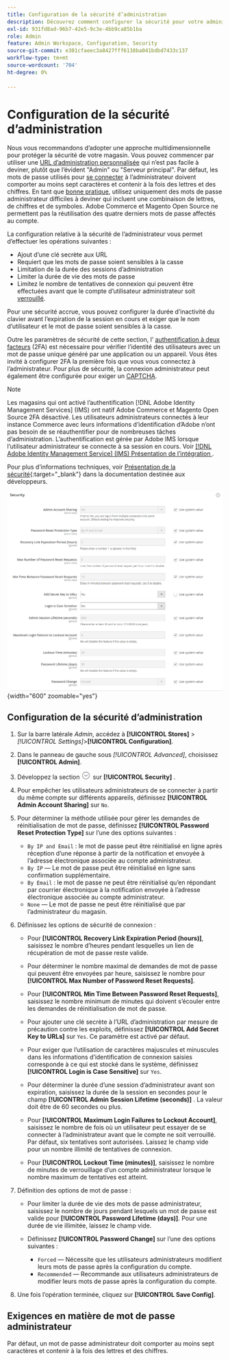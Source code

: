 ```yaml
---
title: Configuration de la sécurité d’administration
description: Découvrez comment configurer la sécurité pour votre administrateur de magasin.
exl-id: 931fd8ad-96b7-42e5-9c3e-4bb9ca85b1ba
role: Admin
feature: Admin Workspace, Configuration, Security
source-git-commit: e301cfaeec3a8427fff6138ba041bdbd7433c137
workflow-type: tm+mt
source-wordcount: '704'
ht-degree: 0%

---
```


# Configuration de la sécurité d’administration

Nous vous recommandons d’adopter une approche multidimensionnelle pour protéger la sécurité de votre magasin. Vous pouvez commencer par utiliser une [URL d’administration personnalisée](../stores-purchase/store-urls.md#use-a-custom-admin-url) qui n’est pas facile à deviner, plutôt que l’évident &quot;Admin&quot; ou &quot;Serveur principal&quot;. Par défaut, les mots de passe utilisés pour [se connecter](../getting-started/admin-signin.md) à l’administrateur doivent comporter au moins sept caractères et contenir à la fois des lettres et des chiffres. En tant que [ bonne pratique](https://experienceleague.adobe.com/docs/commerce-operations/implementation-playbook/best-practices/launch/security-best-practices.html?lang=fr), utilisez uniquement des mots de passe administrateur difficiles à deviner qui incluent une combinaison de lettres, de chiffres et de symboles. Adobe Commerce et Magento Open Source ne permettent pas la réutilisation des quatre derniers mots de passe affectés au compte.

La configuration relative à la sécurité de l’administrateur vous permet d’effectuer les opérations suivantes :

- Ajout d’une clé secrète aux URL
- Requiert que les mots de passe soient sensibles à la casse
- Limitation de la durée des sessions d’administration
- Limiter la durée de vie des mots de passe
- Limitez le nombre de tentatives de connexion qui peuvent être effectuées avant que le compte d’utilisateur administrateur soit [verrouillé](permissions-users-all.md#locked-users).

Pour une sécurité accrue, vous pouvez configurer la durée d’inactivité du clavier avant l’expiration de la session en cours et exiger que le nom d’utilisateur et le mot de passe soient sensibles à la casse.

Outre les paramètres de sécurité de cette section, l’ [authentification à deux facteurs](security-two-factor-authentication.md) (2FA) est nécessaire pour vérifier l’identité des utilisateurs avec un mot de passe unique généré par une application ou un appareil. Vous êtes invité à configurer 2FA la première fois que vous vous connectez à l’administrateur. Pour plus de sécurité, la connexion administrateur peut également être configurée pour exiger un [CAPTCHA](security-captcha.md).

>[!NOTE]
>
>Les magasins qui ont activé l’authentification [!DNL Adobe Identity Management Services] (IMS) ont natif Adobe Commerce et Magento Open Source 2FA désactivé. Les utilisateurs administrateurs connectés à leur instance Commerce avec leurs informations d’identification d’Adobe n’ont pas besoin de se réauthentifier pour de nombreuses tâches d’administration. L’authentification est gérée par Adobe IMS lorsque l’utilisateur administrateur se connecte à sa session en cours. Voir [[!DNL Adobe Identity Management Service] (IMS) Présentation de l’intégration ](../getting-started/adobe-ims-integration-overview.md).

Pour plus d’informations techniques, voir [Présentation de la sécurité](https://developer.adobe.com/commerce/php/architecture/basics/security/){:target=&quot;_blank&quot;} dans la documentation destinée aux développeurs.

![Sécurité de l’administrateur](../configuration-reference/advanced/assets/admin-security.png){width="600" zoomable="yes"}

## Configuration de la sécurité d’administration

1. Sur la barre latérale _Admin_, accédez à **[!UICONTROL Stores]** > _[!UICONTROL Settings]_>**[!UICONTROL Configuration]**.

1. Dans le panneau de gauche sous _[!UICONTROL Advanced]_, choisissez **[!UICONTROL Admin]**.

1. Développez la section ![Sélecteur d’extension](../assets/icon-display-expand.png) sur **[!UICONTROL Security]** .

1. Pour empêcher les utilisateurs administrateurs de se connecter à partir du même compte sur différents appareils, définissez **[!UICONTROL Admin Account Sharing]** sur `No`.

1. Pour déterminer la méthode utilisée pour gérer les demandes de réinitialisation de mot de passe, définissez **[!UICONTROL Password Reset Protection Type]** sur l’une des options suivantes :

   - `By IP and Email` : le mot de passe peut être réinitialisé en ligne après réception d’une réponse à partir de la notification et envoyée à l’adresse électronique associée au compte administrateur.
   - `By IP` — Le mot de passe peut être réinitialisé en ligne sans confirmation supplémentaire.
   - `By Email` : le mot de passe ne peut être réinitialisé qu’en répondant par courrier électronique à la notification envoyée à l’adresse électronique associée au compte administrateur.
   - `None` — Le mot de passe ne peut être réinitialisé que par l’administrateur du magasin.

1. Définissez les options de sécurité de connexion :

   - Pour **[!UICONTROL Recovery Link Expiration Period (hours)]**, saisissez le nombre d’heures pendant lesquelles un lien de récupération de mot de passe reste valide.

   - Pour déterminer le nombre maximal de demandes de mot de passe qui peuvent être envoyées par heure, saisissez le nombre pour **[!UICONTROL Max Number of Password Reset Requests]**.

   - Pour **[!UICONTROL Min Time Between Password Reset Requests]**, saisissez le nombre minimum de minutes qui doivent s’écouler entre les demandes de réinitialisation de mot de passe.

   - Pour ajouter une clé secrète à l’URL d’administration par mesure de précaution contre les exploits, définissez **[!UICONTROL Add Secret Key to URLs]** sur `Yes`. Ce paramètre est activé par défaut.

   - Pour exiger que l’utilisation de caractères majuscules et minuscules dans les informations d’identification de connexion saisies corresponde à ce qui est stocké dans le système, définissez **[!UICONTROL Login is Case Sensitive]** sur `Yes`.

   - Pour déterminer la durée d’une session d’administrateur avant son expiration, saisissez la durée de la session en secondes pour le champ **[!UICONTROL Admin Session Lifetime (seconds)]** . La valeur doit être de 60 secondes ou plus.

   - Pour **[!UICONTROL Maximum Login Failures to Lockout Account]**, saisissez le nombre de fois où un utilisateur peut essayer de se connecter à l’administrateur avant que le compte ne soit verrouillé. Par défaut, six tentatives sont autorisées. Laissez le champ vide pour un nombre illimité de tentatives de connexion.

   - Pour **[!UICONTROL Lockout Time (minutes)]**, saisissez le nombre de minutes de verrouillage d’un compte administrateur lorsque le nombre maximum de tentatives est atteint.

1. Définition des options de mot de passe :

   - Pour limiter la durée de vie des mots de passe administrateur, saisissez le nombre de jours pendant lesquels un mot de passe est valide pour **[!UICONTROL Password Lifetime (days)]**. Pour une durée de vie illimitée, laissez le champ vide.

   - Définissez **[!UICONTROL Password Change]** sur l’une des options suivantes :

      - `Forced` — Nécessite que les utilisateurs administrateurs modifient leurs mots de passe après la configuration du compte.
      - `Recommended` — Recommande aux utilisateurs administrateurs de modifier leurs mots de passe après la configuration du compte.

1. Une fois l’opération terminée, cliquez sur **[!UICONTROL Save Config]**.

## Exigences en matière de mot de passe administrateur

Par défaut, un mot de passe administrateur doit comporter au moins sept caractères et contenir à la fois des lettres et des chiffres.
